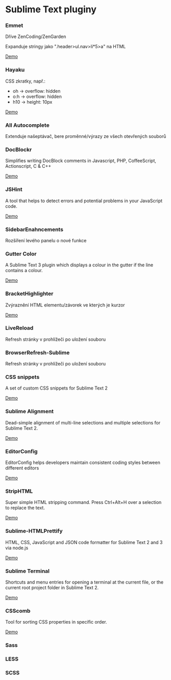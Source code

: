 Sublime Text pluginy
====================

### Emmet

Dříve ZenCoding/ZenGarden

Expanduje stringy jako ".header>ul.nav>li*5>a" na HTML

[Demo](http://emmet.io/)

### Hayaku

CSS zkratky, např.:

* oh -> overflow: hidden
* o:h -> overflow: hidden
* h10 -> height: 10px

[Demo](http://hayakubundle.com/)

### All Autocomplete

Extenduje našeptávač, bere proměnné/výrazy ze všech otevřených souborů

### Doc​Blockr

Simplifies writing DocBlock comments in Javascript, PHP, CoffeeScript, Actionscript, C & C++

[Demo](https://sublime.wbond.net/packages/DocBlockr)

### JSHint

A tool that helps to detect errors and potential problems in your JavaScript code.

[Demo](http://www.jshint.com/)

### SidebarEnahncements

Rozšíření levého panelu o nové funkce

### Gutter Color

A Sublime Text 3 plugin which displays a colour in the gutter if the line contains a colour.

[Demo](https://sublime.wbond.net/packages/Gutter%20Color)

### BracketHighlighter

Zvýraznění HTML elementu/závorek ve kterých je kurzor

[Demo](https://github.com/facelessuser/BracketHighlighter)

### LiveReload

Refresh stránky v prohlížeči po uložení souboru

### BrowserRefresh-Sublime

Refresh stránky v prohlížeči po uložení souboru

### CSS snippets

A set of custom CSS snippets for Sublime Text 2

[Demo](https://sublime.wbond.net/packages/CSS%20Snippets)

### Sublime Alignment

Dead-simple alignment of multi-line selections and multiple selections for Sublime Text 2.

[Demo](http://www.granneman.com/webdev/editors/sublime-text/packages/how-to-install-and-use-sublime-alignment/)

### EditorConfig

EditorConfig helps developers maintain consistent coding styles between different editors

[Demo](https://github.com/sindresorhus/editorconfig-sublime)

### StripHTML

Super simple HTML stripping command. Press Ctrl+Alt+H over a selection to replace the text.

[Demo](https://github.com/jbrooksuk/StripHTML)

### Sublime-HTMLPrettify

HTML, CSS, JavaScript and JSON code formatter for Sublime Text 2 and 3 via node.js

[Demo](https://github.com/victorporof/Sublime-HTMLPrettify)

### Sublime Terminal

Shortcuts and menu entries for opening a terminal at the current file, or the current root project folder in Sublime Text 2.

[Demo](http://wbond.net/sublime_packages/terminal)

### CSScomb

Tool for sorting CSS properties in specific order.

[Demo](https://github.com/csscomb/csscomb-for-sublime)

### Sass

### LESS

### SCSS